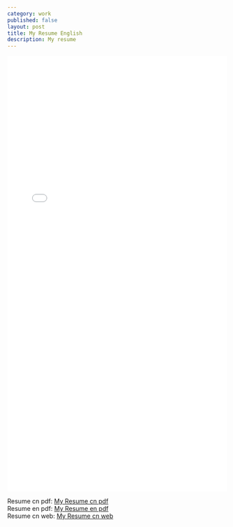 ```yaml
---
category: work
published: false
layout: post
title: My Resume English
description: My resume
---
```



<embed src="../files/litaotao-quant-en.pdf" width="100%" height="1000px">

Resume cn pdf: [My Resume cn pdf](../files/litaotao-quant-cn.pdf)    
Resume en pdf: [My Resume en pdf](../files/litaotao-quant-en.pdf)     
Resume cn web: [My Resume cn web](../resume)
